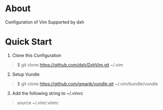 # About 
Configuration of Vim Supported by dxh

# Quick Start

1. Clone this Configuration
> $ git clone https://github.com/dxh/DxhVim.git ~/.vim

2. Setup Vundle
> $ git clone https://github.com/gmarik/vundle.git ~/.vim/bundle/vundle

3. Add the following string to ~/.vimrc
> source ~/.vim/.vimrc 

